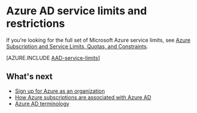 <properties
	pageTitle="Azure AD service limits and restrictions"
	description="Usage constraints and other service limits for the Azure Active Directory service."
	services="active-directory"
	documentationCenter=""
	authors="curtand"
	writer="curtand"
	manager="TerryLan"
	editor=""/>

<tags
	ms.service="active-directory"
	ms.workload="identity"
	ms.tgt_pltfrm="na"
	ms.devlang="na"
	ms.topic="article"
	ms.date="06/30/2015"
	ms.author="curtand"/>

# Azure AD service limits and restrictions

 If you’re looking for the full set of Microsoft Azure service limits, see [Azure Subscription and Service Limits, Quotas, and Constraints](azure-subscription-service-limits.md).

[AZURE.INCLUDE [AAD-service-limits](../../includes/active-directory-service-limits-include.md)]

## What's next
- [Sign up for Azure as an organization](sign-up-organization.md)
- [How Azure subscriptions are associated with Azure AD](active-directory-how-subscriptions-associated-directory.md)
- [Azure AD terminology](active-directory-terminology.md)
